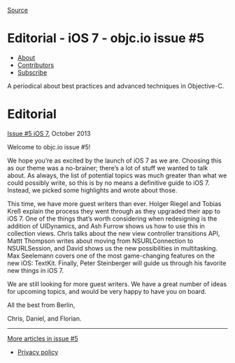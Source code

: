 [Source](http://www.objc.io/issue-5/editorial.html "Permalink to Editorial - iOS 7 - objc.io issue #5 ")

# Editorial - iOS 7 - objc.io issue #5 

  * [About][1]
  * [Contributors][2]
  * [Subscribe][3]

A periodical about best practices and advanced techniques in Objective-C.

# Editorial

[Issue #5 iOS 7][4], October 2013

Welcome to objc.io issue #5!

We hope you’re as excited by the launch of iOS 7 as we are. Choosing this as our theme was a no-brainer; there’s a lot of stuff we wanted to talk about. As always, the list of potential topics was much greater than what we could possibly write, so this is by no means a definitive guide to iOS 7. Instead, we picked some highlights and wrote about those.

This time, we have more guest writers than ever. Holger Riegel and Tobias Kreß explain the process they went through as they upgraded their app to iOS 7. One of the things that’s worth considering when redesigning is the addition of UIDynamics, and Ash Furrow shows us how to use this in collection views. Chris talks about the new view controller transitions API, Mattt Thompson writes about moving from NSURLConnection to NSURLSession, and David shows us the new possibilities in multitasking. Max Seelemann covers one of the most game-changing features on the new iOS: TextKit. Finally, Peter Steinberger will guide us through his favorite new things in iOS 7.

We are still looking for more guest writers. We have a great number of ideas for upcoming topics, and would be very happy to have you on board.

All the best from Berlin,

Chris, Daniel, and Florian.




* * *

[More articles in issue #5][5]

  * [Privacy policy][6]

   [1]: http://www.objc.io/about.html
   [2]: http://www.objc.io/contributors.html
   [3]: http://www.objc.io/subscribe.html
   [4]: http://www.objc.io/issue-5/index.html
   [5]: http://www.objc.io/issue-5
   [6]: http://www.objc.io/privacy.html
